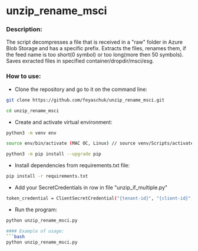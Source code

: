 ﻿# unzip_rename_msci

### Description:

The script decompresses a file that is received in a "raw" folder in Azure Blob Storage and has a specific prefix.
Extracts the files, renames them, if the feed name is too short(0 symbol) or too long(more then 50 symbols). Saves exracted files in specified container/dropdir/msci/esg. 


### How to use: 
* Clone the repository and go to it on the command line:

```bash
git clone https://github.com/feyaschuk/unzip_rename_msci.git
```
```bash
cd unzip_rename_msci
```

* Create and activate virtual environment:
```bash
python3 -m venv env
```
```bash
source env/bin/activate (MAC OC, Linux) // source venv/Scripts/activate (Windows)
```
```bash
python3 -m pip install --upgrade pip
```

* Install dependencies from requirements.txt file:
```bash
pip install -r requirements.txt
```

* Add your SecretCredentials in row in file "unzip_if_multiple.py"
```bash
token_credential = ClientSecretCredential("{tenant-id}", "{client-id}", "{client-secret}"
```

* Run the program:
```bash
python unzip_rename_msci.py

#### Example of usage:
```bash
python unzip_rename_msci.py
```
